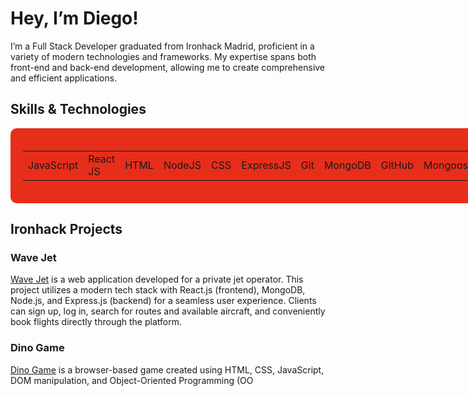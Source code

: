 # Hey, I’m Diego!

I’m a Full Stack Developer graduated from Ironhack Madrid, proficient in a variety of modern technologies and frameworks. My expertise spans both front-end and back-end development, allowing me to create comprehensive and efficient applications.

## Skills & Technologies

<div style="background-color: #e62e1b; padding: 20px; border-radius: 10px; display: inline-block;">
<table>
  <tbody>
    <tr>
      <td>JavaScript</td>
      <td>React JS</td>
      <td>HTML</td>
      <td>NodeJS</td>
      <td>CSS</td>
      <td>ExpressJS</td>
      <td>Git</td>
      <td>MongoDB</td>
      <td>GitHub</td>
      <td>Mongoose</td>
    </tr>
  </tbody>
</table>
</div>

## Ironhack Projects

### Wave Jet
[Wave Jet](https://wave-jet.netlify.app/) is a web application developed for a private jet operator. This project utilizes a modern tech stack with React.js (frontend), MongoDB, Node.js, and Express.js (backend) for a seamless user experience. Clients can sign up, log in, search for routes and available aircraft, and conveniently book flights directly through the platform.

### Dino Game
[Dino Game](https://diego-cerezo.github.io/dino-game/) is a browser-based game created using HTML, CSS, JavaScript, DOM manipulation, and Object-Oriented Programming (OO
